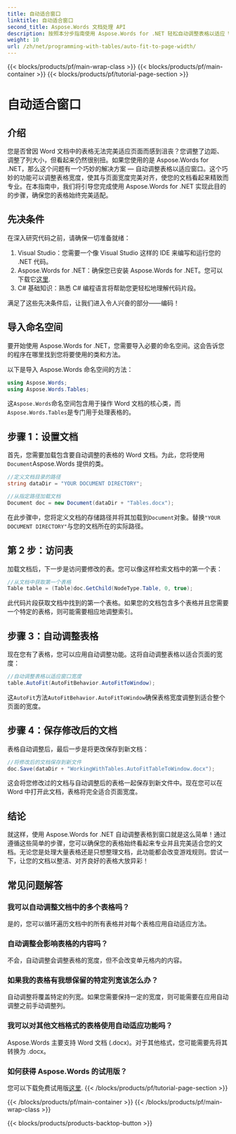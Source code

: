 ```yaml
---
title: 自动适合窗口
linktitle: 自动适合窗口
second_title: Aspose.Words 文档处理 API
description: 按照本分步指南使用 Aspose.Words for .NET 轻松自动调整表格以适应 Word 文档中的窗口。非常适合更简洁、专业的文档。
weight: 10
url: /zh/net/programming-with-tables/auto-fit-to-page-width/
---
```


{{< blocks/products/pf/main-wrap-class >}}
{{< blocks/products/pf/main-container >}}
{{< blocks/products/pf/tutorial-page-section >}}

# 自动适合窗口

## 介绍

您是否曾因 Word 文档中的表格无法完美适应页面而感到沮丧？您调整了边距、调整了列大小，但看起来仍然很别扭。如果您使用的是 Aspose.Words for .NET，那么这个问题有一个巧妙的解决方案 — 自动调整表格以适应窗口。这个巧妙的功能可以调整表格宽度，使其与页面宽度完美对齐，使您的文档看起来精致而专业。在本指南中，我们将引导您完成使用 Aspose.Words for .NET 实现此目的的步骤，确保您的表格始终完美适配。

## 先决条件

在深入研究代码之前，请确保一切准备就绪：

1. Visual Studio：您需要一个像 Visual Studio 这样的 IDE 来编写和运行您的 .NET 代码。
2.  Aspose.Words for .NET：确保您已安装 Aspose.Words for .NET。您可以下载它[这里](https://releases.aspose.com/words/net/).
3. C# 基础知识：熟悉 C# 编程语言将帮助您更轻松地理解代码片段。

满足了这些先决条件后，让我们进入令人兴奋的部分——编码！

## 导入命名空间

要开始使用 Aspose.Words for .NET，您需要导入必要的命名空间。这会告诉您的程序在哪里找到您将要使用的类和方法。

以下是导入 Aspose.Words 命名空间的方法：

```csharp
using Aspose.Words;
using Aspose.Words.Tables;
```

这`Aspose.Words`命名空间包含用于操作 Word 文档的核心类，而`Aspose.Words.Tables`是专门用于处理表格的。

## 步骤 1：设置文档

首先，您需要加载包含要自动调整的表格的 Word 文档。为此，您将使用`Document`Aspose.Words 提供的类。

```csharp
//定义文档目录的路径
string dataDir = "YOUR DOCUMENT DIRECTORY";

//从指定路径加载文档
Document doc = new Document(dataDir + "Tables.docx");
```

在此步骤中，您将定义文档的存储路径并将其加载到`Document`对象。替换`"YOUR DOCUMENT DIRECTORY"`与您的文档所在的实际路径。

## 第 2 步：访问表

加载文档后，下一步是访问要修改的表。您可以像这样检索文档中的第一个表：

```csharp
//从文档中获取第一个表格
Table table = (Table)doc.GetChild(NodeType.Table, 0, true);
```

此代码片段获取文档中找到的第一个表格。如果您的文档包含多个表格并且您需要一个特定的表格，则可能需要相应地调整索引。

## 步骤 3：自动调整表格

现在您有了表格，您可以应用自动调整功能。这将自动调整表格以适合页面的宽度：

```csharp
//自动调整表格以适应窗口宽度
table.AutoFit(AutoFitBehavior.AutoFitToWindow);
```

这`AutoFit`方法`AutoFitBehavior.AutoFitToWindow`确保表格宽度调整到适合整个页面的宽度。

## 步骤 4：保存修改后的文档

表格自动调整后，最后一步是将更改保存到新文档：

```csharp
//将修改后的文档保存到新文件
doc.Save(dataDir + "WorkingWithTables.AutoFitTableToWindow.docx");
```

这会将您修改过的文档与自动调整后的表格一起保存到新文件中。现在您可以在 Word 中打开此文档，表格将完全适合页面宽度。

## 结论

就这样，使用 Aspose.Words for .NET 自动调整表格到窗口就是这么简单！通过遵循这些简单的步骤，您可以确保您的表格始终看起来专业并且完美适合您的文档。无论您是处理大量表格还是只想整理文档，此功能都会改变游戏规则。尝试一下，让您的文档以整洁、对齐良好的表格大放异彩！

## 常见问题解答

### 我可以自动调整文档中的多个表格吗？  
是的，您可以循环遍历文档中的所有表格并对每个表格应用自动适应方法。

### 自动调整会影响表格的内容吗？  
不会，自动调整会调整表格的宽度，但不会改变单元格内的内容。

### 如果我的表格有我想保留的特定列宽该怎么办？  
自动调整将覆盖特定的列宽。如果您需要保持一定的宽度，则可能需要在应用自动调整之前手动调整列。

### 我可以对其他文档格式的表格使用自动适应功能吗？  
Aspose.Words 主要支持 Word 文档 (.docx)。对于其他格式，您可能需要先将其转换为 .docx。

### 如何获得 Aspose.Words 的试用版？  
您可以下载免费试用版[这里](https://releases.aspose.com/).
{{< /blocks/products/pf/tutorial-page-section >}}

{{< /blocks/products/pf/main-container >}}
{{< /blocks/products/pf/main-wrap-class >}}

{{< blocks/products/products-backtop-button >}}

